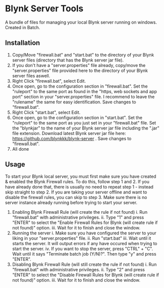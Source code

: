 # Blynk Server Tools
A bundle of files for managing your local Blynk server running on windows. Created in Batch.

## Installation
1. Copy/Move "firewall.bat" and "start.bat" to the directory of your Blynk server files (directory that has the Blynk server jar file).
2. If you don't have a "server.properties" file already, copy/move the "server.properties" file provided here to the directory of your Blynk server files aswell.
3. Right Click "firewall.bat", select Edit.
4. Once open, go to the configuration section in "firewall.bat". Set the "ruleport" to the same port as found in the "https, web sockets and app port" section in your "server.properties" file. I recommend to leave the "rulename" the same for easy identification. Save changes to "firewall.bat".
5. Right Click "start.bat", select Edit.
6. Once open, go to the configuration section in "start.bat". Set the "ruleport" to the same port as you just set in your "firewall.bat" file. Set the "blynkjar" to the name of your Blynk server jar file including the ".jar" file extension. Download latest Blynk server jar file here: https://github.com/blynkkk/blynk-server . Save changes to "firewall.bat".
7. All done

## Usage
To start your Blynk local server, you must first make sure you have created & enabled the Blynk Firewall rules. To do this, follow step 1 and 2. If you have already done that, there is usually no need to repeat step 1 - instead skip straight to step 2. If you are taking your server offline and want to disable the firewall rules, you can skip to step 3.
Make sure there is no server instance already running before trying to start your server.

1. Enabling Blynk Firewall Rule (will create the rule if not found)
    i. Run "firewall.bat" with administrative privileges.
    ii. Type "1" and press "ENTER" to select the "Enable Firewall Rules for Blynk (will create rule if not found)" option.
    iii. Wait for it to finish and close the window.
2. Running the server
    i. Make sure you have configured the server to your liking in your "server.properties" file.
    ii. Run "start.bat"
    iii. Wait until it starts the server. It will output errors if any have occured when trying to start the server.
    iv. If you want to stop the server, press "CTRL" + "C". Wait until it says "Terminate batch job (Y/N)?". Then type "y" and press "ENTER".
3. Disabling Blynk Firewall Rule (will still create the rule if not found)
    i. Run "firewall.bat" with administrative privileges.
    ii. Type "2" and press "ENTER" to select the "Disable Firewall Rules for Blynk (will create rule if not found)" option.
    iii. Wait for it to finish and close the window.
